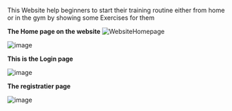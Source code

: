 This Website help beginners to start their training routine either from home or in the gym by showing some Exercises
for them 

**The Home page on the website** 
![WebsiteHomepage](https://github.com/user-attachments/assets/db71f242-f199-44d0-8e1b-a3d45f6a4b36)


![image](https://github.com/user-attachments/assets/f3f77039-7ee1-49f5-88d5-4dad1d37925a)


**This is the Login page**

![image](https://github.com/user-attachments/assets/ad56f40f-38db-432b-b1c1-ec05f0c60cee)


**The registratier page**


![image](https://github.com/user-attachments/assets/3524f70a-3b51-4d76-805b-383854d61b6e)

